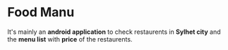 # Food Manu

It's mainly an **android application** to check restaurents in **Sylhet city** and the **menu list** with **price** of the restaurents.
